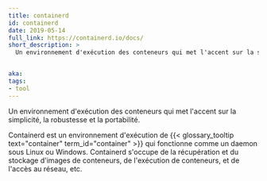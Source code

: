 ```yaml
---
title: containerd
id: containerd
date: 2019-05-14
full_link: https://containerd.io/docs/
short_description: >
  Un environnement d'exécution des conteneurs qui met l'accent sur la simplicité, la robustesse et la portabilité.


aka:
tags:
- tool
---
```

 Un environnement d'exécution des conteneurs qui met l'accent sur la simplicité, la robustesse et la portabilité.

<!--more-->

Containerd est un environnement d'exécution de {{< glossary_tooltip text="container" term_id="container" >}}
qui fonctionne comme un daemon sous Linux ou Windows. Containerd s'occupe de la récupération et du stockage d'images de conteneurs, de l'exécution de conteneurs, et de l'accès au réseau, etc.
